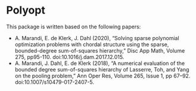 # Polyopt
This package is written based on the following papers: 
- A. Marandi, E. de Klerk, J. Dahl (2020), “Solving sparse polynomial optimization problems with chordal structure using the sparse, bounded-degree sum-of-squares hierarchy,”  Disc App Math, Volume 275, pp95-110. doi:10.1016/j.dam.2017.12.015.
- A. Marandi, J. Dahl, E. de Klerk (2018), “A numerical evaluation of the bounded degree sum-of-squares hierarchy of Lasserre, Toh, and Yang on the pooling problem,” Ann Oper Res, Volume 265, Issue 1, pp 67–92. doi:10.1007/s10479-017-2407-5.
